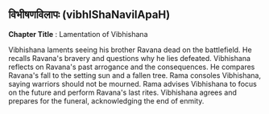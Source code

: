 ## विभीषणविलापः (vibhIShaNavilApaH)
**Chapter Title** : Lamentation of Vibhishana

Vibhishana laments seeing his brother Ravana dead on the battlefield. He recalls Ravana's bravery and questions why he lies defeated. Vibhishana reflects on Ravana's past arrogance and the consequences. He compares Ravana's fall to the setting sun and a fallen tree. Rama consoles Vibhishana, saying warriors should not be mourned. Rama advises Vibhishana to focus on the future and perform Ravana's last rites. Vibhishana agrees and prepares for the funeral, acknowledging the end of enmity.